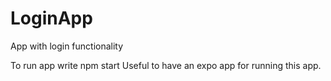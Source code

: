 # LoginApp
App with login functionality

To run app write npm start
Useful to have an expo app for running this app.
